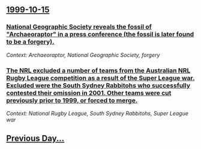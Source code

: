## [1999-10-15](/news/1999/10/15/index.md)

### [ National Geographic Society reveals the fossil of "Archaeoraptor" in a press conference (the fossil is later found to be a forgery).](/news/1999/10/15/national-geographic-society-reveals-the-fossil-of-archaeoraptor-in-a-press-conference-the-fossil-is-later-found-to-be-a-forgery.md)
_Context: Archaeoraptor, National Geographic Society, forgery_

### [ The NRL excluded a number of teams from the Australian NRL Rugby League competition as a result of the Super League war. Excluded were the South Sydney Rabbitohs who successfully contested their omission in 2001. Other teams were cut previously prior to 1999, or forced to merge.](/news/1999/10/15/the-nrl-excluded-a-number-of-teams-from-the-australian-nrl-rugby-league-competition-as-a-result-of-the-super-league-war-excluded-were-the.md)
_Context: National Rugby League, South Sydney Rabbitohs, Super League war_

## [Previous Day...](/news/1999/10/14/index.md)

